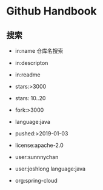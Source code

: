 # Github Handbook

## 搜索
* in:name 仓库名搜索
* in:descripton
* in:readme

* stars:>3000
* stars: 10..20
* fork:>3000

* language:java

* pushed:>2019-01-03
* license:apache-2.0

* user:sunnnychan
* user:joshlong language:java
* org:spring-cloud


